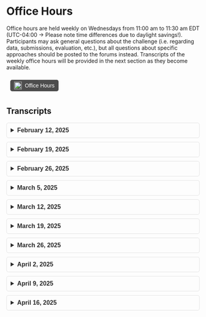 # Office Hours
Office hours are held weekly on Wednesdays from 11:00 am to 11:30 am EDT (UTC-04:00 → Please note time differences due to daylight savings!). Participants may ask general questions about the challenge (i.e. regarding data, submissions, evaluation, etc.), but all questions about specific approaches should be posted to the forums instead. Transcripts of the weekly office hours will be provided in the next section as they become available.
<div style="display: flex; justify-content: left; align-items: center; gap: 10px; padding: 10px;">
  <div style="display: inline-flex; align-items: center; background-color: #4d4d4d; color: #ffffff; border-radius: 5px; padding: 5px 10px; font-family: Arial, sans-serif; font-size: 14px; text-align: center;">
    <img src="https://github.com/user-attachments/assets/22255638-84ce-4f79-a4e9-7e51d517c428" alt="Codabench Logo" style="height: 20px; margin-right: 8px;">
    <a href="https://mit.zoom.us/j/99399861839" target="_blank" style="color: #ffffff; text-decoration: none;">
        Office Hours
      </a>
  </div>
</div>

## Transcripts
<div class="faq-container" style="font-family: Arial, sans-serif;">
  <details style="margin-bottom: 10px; border: 1px solid #e0e0e0; border-radius: 5px; padding: 10px;">
    <summary style="font-size: 16px; font-weight: bold; cursor: pointer; color: #2b2b2b;">
      February 12, 2025
    </summary>
    <p style="margin-top: 10px; font-size: 14px; color: #555;">No transcript available</p>
  </details>

  <details style="margin-bottom: 10px; border: 1px solid #e0e0e0; border-radius: 5px; padding: 10px;">
    <summary style="font-size: 16px; font-weight: bold; cursor: pointer; color: #2b2b2b;">
      February 19, 2025
    </summary>
    <p style="margin-top: 10px; font-size: 14px; color: #555;">[Organizer 1] 17:04:42<br>
      Okay, I think we can get started. If everyone has any questions, feel free to ask.<br>
      [Participant 1] 17:05:31<br>
      I have a question regarding the libraries. Are we allowed to use any of the libraries or there are the limitations that we have to use certain libraries for this project?<br>
      [Participant 1] 17:05:43<br>
      Because the libraries was not mentioned in the GitHub repository or anywhere from where the data sources was being downloaded.<br>
      [Organizer 2] 17:05:57<br>
      I… Yeah, I think that as long as you as you provide the libraries that you are using in the environment demo file is not going to be any kind of probably with that.<br>
      [Organizer 1] 17:05:57<br>
      Go on a second.<br>
      [Organizer 2] 17:06:26<br>
      But keep in mind that you have to that the libraries that you use have to be like Micro Konda, Micromambamba.<br>
      [Participant 1] 17:06:26<br>
      Thank you.<br>
      [Organizer 2] 17:06:37<br>
      Is able to install on their dependencies dependencies that do need to run your script so check that before submitting anything?<br>
      [Organizer 2] 17:06:49<br>
      With all that said, you won't have any kind of trouble.<br>
      [Participant 1] 17:06:54<br>
      Sure, sure.<br>
      [Organizer 2] 17:06:58<br>
      You're welcome.<br>
      [Participant 1] 17:11:56<br>
      This submission for this project is being postponed to 21st April, right?<br>
      [Organizer 2] 17:12:03<br>
      Yeah, yesterday, I think that yesterday it was yesterday when we announced that we are moving the deadline to The 21st, yeah.<br>
      [Organizer 2] 17:12:20<br>
      And also you should have 10 extra submissions so don't worry on going over in the submission process.<br>
      [Organizer 2] 17:12:31<br>
      Because we gave you a little bit more submission.<br>
      [Organizer 1] 17:12:42<br>
      Hello, Participant 3. So you just joined the call if you have any question we'll just feel free to ask any question. We're just waiting for new participant if they need any help.<br>
      [Participant 2] 17:12:55<br>
      I actually had one question. As I was like processing the density data, I think this was asked in the forum. I don't recall what the answer was. Maybe it was already resolved.<br>
      [Participant 2] 17:13:05<br>
      But some of the density data has like values of like like 9e to the 32. Is this like supposed to be treated as like noise or Or like the true, I mean, obviously it's not the true value because it seems to be like a non-trending value.<br>
      [Participant 2] 17:13:26<br>
      Are we supposed to handle these by like throwing these density data away or Yeah, how would we like handle those like particular rows?<br>
      [Organizer 2] 17:13:36<br>
      Yeah, exactly. Those are like Python, float 32 infinite values So yeah, you have to discard all of them.<br>
      [Participant 2] 17:13:48<br>
      Okay, sounds good.<br>
      [Organizer 2] 17:13:51<br>
      Also, it could be some values that are over CETO, like, I don't know.<br>
      [Organizer 2] 17:14:00<br>
      1 to a power of 20 or something like that, you also have to discard the those So we only have values, real values are just the only one that are under 10 to the minus 7.<br>
      [Participant 2] 17:14:17<br>
      I see. So we should, anything above 10 to the negative 7.<br>
      [Participant 2] 17:14:22<br>
      We should throw away essentially in the density data.<br>
      [Organizer 2] 17:14:25<br>
      Yeah, that's it.<br>
      [Participant 3] 17:14:31<br>
      I just got a couple questions here. About the submissions.<br>
      [Participant 3] 17:14:38<br>
      The first one, I'm guessing for the 80 submission limit is per team, not per a person.<br>
      [Organizer 2] 17:14:47<br>
      Yeah, it's per team.<br>
      [Participant 3] 17:14:49<br>
      Per team okay um Another question is, did you guys So we had a submission. Did you guys like rerun them? Because we had one and then it seemed like another one came through and we got a different score.<br>
      [Participant 3] 17:14:59<br>
      So I was wondering if you guys would be<br>
      [Organizer 2] 17:15:03<br>
      Yeah, we will run maybe you have one that has a perfect score Like one.<br>
      [Participant 3] 17:15:08<br>
      Yeah, yeah, yeah. That's what happened, yeah.<br>
      [Organizer 2] 17:15:11<br>
      Yeah, we have some errors in the scoring file. So we have to rerun it.<br>
      [Participant 3] 17:15:16<br>
      Okay, so you guys, so now… Okay, so you re-ran them and now that's the correct score now is what's in there.<br>
      [Organizer 2] 17:15:25<br>
      Yeah. That's correct.<br>
      [Participant 3] 17:15:26<br>
      Okay. And then let me just clarify with the ghost data. I think I saw in the discussion that you guys are going to go back through and add some of the missing files.<br>
      [Organizer 3] 17:15:40<br>
      Yeah, the way that that works is there are multiple satellites and we were just missing data from a couple of them that covered the time frame that's missing.<br>
      [Organizer 3] 17:15:49<br>
      And we were not aware of that. Until somebody pointed it out. So we're just going to go back through and we'll process that data from the satellites that we initially didn't have.<br>
      [Participant 3] 17:16:00<br>
      Okay. I need to just throw it in that Dropbox, same Dropbox.<br>
      [Organizer 3] 17:16:03<br>
      Yep. And we will send out an email whenever that goes up.<br>
      [Participant 3] 17:16:07<br>
      Okay. And then, yeah, I think that's… I think that's all I had. Thank you.<br>
      [Organizer 2] 17:16:20<br>
      In any case, we try to keep the wiki app like updated So if you are looking into the different versions of the wiki, you could see if we made any change So try to use the wiki as your guidance.<br>
      [Participant 2] 17:25:14<br>
      Hello. Yes, since someone's asking a question, if I could maybe ask maybe a little more obvious question, just like more of a confirmation It seems like the performance metrics or the scoring is based on the MSIS baseline I'm assuming that means that you guys are taking the initial state and then<br>
      [Participant 2] 17:25:37<br>
      Using the propagation. With the MSIS model at the locations of the propagator's states and then using that to compare against the true densities provided by the the spacecraft data sets that you provided.<br>
      [Participant 2] 17:25:53<br>
      Is that the case where that's what you're comparing? They're using the MSS to in line with the density inputs for the propagator<br>
      [Organizer 2] 17:26:13<br>
      Yeah, well, what we do is that we… Yes, introduce to the proprietor the MCIS model.<br>
      [Organizer 2] 17:26:22<br>
      We give to it the initial state and just retrieve the density values.<br>
      [Organizer 2] 17:26:28<br>
      And then we apply our rolling mean to get the orbital mean the orbital mean values.<br>
      [Organizer 2] 17:26:37<br>
      And to do so, to establish the window size we use the mean motion so we have we know more or less what is the orbital And… the orbit video.<br>
      [Organizer 2] 17:26:56<br>
      So that is how are we… scoring the MCs this slide.<br>
      [Participant 2] 17:27:03<br>
      Got it. And for the density predictions.<br>
      [Participant 2] 17:27:10<br>
      Well, obviously, I'm using… like the data set itself for like train test splitting But when the scoring is done, I'm assuming those like large values we mentioned, like the E, Any values above e to the negative 7.<br>
      [Participant 2] 17:27:27<br>
      When the predictions are being generated from the model. They're going to generate predictions for those indices and maybe on your evaluation, you'll have those metrics and then the errors will be compared to that metric.<br>
      [Participant 2] 17:27:43<br>
      Will you guys be throwing it away on your side as well for the prediction or for the estimation?<br>
      [Participant 2] 17:27:47<br>
      Or rather for the… For the scoring or should we like, what should we put in those indices where those predictions occur.<br>
      [Participant 2] 17:27:58<br>
      For comparison, should we put like zero or… put that in.<br>
      [Organizer 2] 17:28:01<br>
      Well you usually… Usually you are using machine learning models for other kinds of models.<br>
      [Organizer 2] 17:28:09<br>
      If you substitute those values with the number values with nons.<br>
      [Organizer 2] 17:28:15<br>
      It will work just fine. But what we do is to when we are going to score we apply as the threshold that you mentioned, 10 to the minus 7.<br>
      [Organizer 2] 17:28:28<br>
      On all the values that are over that scope, we are not taking into account in the scoring process.<br>
      [Participant 2] 17:28:36<br>
      Got it. Okay. Sounds good. So I'll kind of replicate that. I think like having… the scoring done on like a small like similar score to kind of evaluate how well the predictions are happening on my side before submitting would be helpful.<br>
      [Participant 2] 17:28:55<br>
      So I guess I will do the same approach. Yeah, thank you.<br>
      [Organizer 2] 17:28:59<br>
      Okay, great. Also, if you want the scoring script, you have it in the in the development kit of the challenge.<br>
      [Participant 2] 17:29:09<br>
      All right. Okay, I'll take a look at that too.<br>
      [Organizer 2] 17:29:14<br>
      Yeah, you can find it in the baseline directory as evaluation.py<br>
      [Participant 2] 17:29:22<br>
      Okay, sweet. Yeah, I haven't gotten that to that point yet, but I'll definitely check that out. That would save me a lot of time.<br>
      [Participant 2] 17:29:28<br>
      Thank you. Awesome. Take care.<br>
      [Organizer 2] 17:29:29<br>
      Sweet. You're welcome.<br>
      </p>
  </details>

  <details style="margin-bottom: 10px; border: 1px solid #e0e0e0; border-radius: 5px; padding: 10px;">
    <summary style="font-size: 16px; font-weight: bold; cursor: pointer; color: #2b2b2b;">
      February 26, 2025
    </summary>
    <p style="margin-top: 10px; font-size: 14px; color: #555;">No discussions to report.</p>
  </details>

  <details style="margin-bottom: 10px; border: 1px solid #e0e0e0; border-radius: 5px; padding: 10px;">
    <summary style="font-size: 16px; font-weight: bold; cursor: pointer; color: #2b2b2b;">
      March 5, 2025
    </summary>
    <p style="margin-top: 10px; font-size: 14px; color: #555;">No discussions to report.</p>
  </details>

  <details style="margin-bottom: 10px; border: 1px solid #e0e0e0; border-radius: 5px; padding: 10px;">
    <summary style="font-size: 16px; font-weight: bold; cursor: pointer; color: #2b2b2b;">
      March 12, 2025
    </summary>
    <p style="margin-top: 10px; font-size: 14px; color: #555;">A full transcript is unavailable. Participant questions revolved around Codabench submission logistics, and the organizers provided the following clarifications: (1) Participants may delete failed submissions to reduce their total number of submissions if they reach the limit. (2) Participants may not delete finished/scored runs to reduce their total number of submissions.</p>
  </details>

  <details style="margin-bottom: 10px; border: 1px solid #e0e0e0; border-radius: 5px; padding: 10px;">
    <summary style="font-size: 16px; font-weight: bold; cursor: pointer; color: #2b2b2b;">
      March 19, 2025
    </summary>
    <p style="margin-top: 10px; font-size: 14px; color: #555;">No discussions to report.</p>
  </details>

  <details style="margin-bottom: 10px; border: 1px solid #e0e0e0; border-radius: 5px; padding: 10px;">
    <summary style="font-size: 16px; font-weight: bold; cursor: pointer; color: #2b2b2b;">
      March 26, 2025
    </summary>
    <p style="margin-top: 10px; font-size: 14px; color: #555;">A full transcript is unavailable. The following announcements were distributed via our <a href="https://docs.google.com/forms/d/e/1FAIpQLSeatJPuSz5TY_nR7A-nCKTZqWwvHzIvnoN7Y3uOE1FtnbzXsQ/viewform?usp=sf_link">mailing list</a> and <a href="https://aeroastro.mit.edu/arclab/aichallenge/">landing page</a> in response to the attendees' questions:<br>
    <ol>
      <li><b>Complete Feedback Form:</b> We've noticed that while we have a large and engaged group of participants, only a limited number of teams have submitted their models so far. We understand that there can be many reasons for this, and we want to ensure that everyone has a positive and rewarding experience. To help us better understand your experience, please complete <a href="https://forms.gle/pypur1cHx2eqDgFA6">this short feedback form</a>.</li>
      <li><b>Submit Your Models:</b> From now on, please submit your model to the public leaderboard for both Phase 1.1 and 1.2! The challenge is coming to a close, and we're eager to see the innovative solutions you've developed. Moreover, sharing your results is an essential and valuable part of the Challenge since you can learn from the leaderboard and receive feedback.</li>
      <li><b>Final Score Computation:</b> As you know, recently we introduced a new task in Phase 1.2 to further challenge your models. To clarify the weighting scheme, this new dataset will account for 80% of the final score, while the original dataset will contribute 20%.</li>
      <li><b>Altitude Corrections:</b> We’ve corrected the altitude values in the Phase 1.2 dataset, they were mistakenly provided in kilometers, unlike Phase 1.1 where they were in meters. Now, all values are consistently in meters. Please ignore the column name "Altitude (km)", the values are in meters despite the label. We’ve kept the name unchanged to avoid breaking existing submissions.</li>
    </ol>
    </p>
  </details>

  <details style="margin-bottom: 10px; border: 1px solid #e0e0e0; border-radius: 5px; padding: 10px;">
    <summary style="font-size: 16px; font-weight: bold; cursor: pointer; color: #2b2b2b;">
      April 2, 2025
    </summary>
    <p style="margin-top: 10px; font-size: 14px; color: #555;">[Participant 1] 11:05:01<br>
    One, I think this may already be somewhat answered, but I noticed that on the wiki.<br>
    <br>
    [Participant 1] 11:05:11<br>
    The submission It's probably due to the fact that the wiki might be outdated.<br>
    <br>
    [Participant 1] 11:05:17<br>
    But the wiki states that you have to create a Speaking of two sides.<br>
    <br>
    [Participant 1] 11:05:31<br>
    I believe it was updated. But I noticed that somewhere it said it stated that you have to submit a predictions.json But in a different spot, it's mentioned to do a submission.json.<br>
    <br>
    [Participant 1] 11:05:46<br>
    I'm just trying to find where exactly that was.<br>
    <br>
    [Participant 1] 11:05:52<br>
    But we have to submit, the software has to develop or create a prediction.json at the end. Is that correct?<br>
    <br>
    [Organizer 1] 11:06:01<br>
    Well, did you already submit? I think yes.<br>
    <br>
    [Participant 1] 11:06:04<br>
    Yes. Yeah, I just wanted to, I guess, bring to attention that I can't find it anymore.<br>
    <br>
    [Organizer 1] 11:06:07<br>
    Yeah.<br>
    <br>
    [Participant 1] 11:06:13<br>
    That somewhere it stated in the documentation to generate a submission dot JSON. And I just wanted to bring that to your attention to update it For others.<br>
    <br>
    [Organizer 1] 11:06:22<br>
    Okay, you can send me an email with where it's located this mistake, then we can take care of it.<br>
    <br>
    [Participant 1] 11:06:27<br>
    Okay, no worries.<br>
    <br>
    [Organizer 1] 11:06:29<br>
    If you find it now, I mean, that's good too. Please send me an email in any case.<br>
    <br>
    [Participant 1] 11:06:33<br>
    Okay, no, I think it was maybe I'll look at the Git log or the… the commits, but perhaps he has updated since the last time I have jotted it down.<br>
    <br>
    [Participant 1] 11:06:44<br>
    The other thing I'm noticing is that In my last submission.<br>
    <br>
    [Participant 1] 11:06:50<br>
    Well, I guess what happens is like my submission is receiving nas um in both of the results.<br>
    <br>
    [Participant 1] 11:06:59<br>
    And I think it's because it's the, well, before it was my simulation was uh timing out Like I was going over the 4,200 seconds.<br>
    <br>
    [Participant 1] 11:07:10<br>
    I'm sorry, the 7200 seconds max time. But my latest submission was able to generate a prediction.json.<br>
    <br>
    [Participant 1] 11:07:21<br>
    For both of the tasks. And I can see in the um i can see in the log that it says submission successfully executed.<br>
    <br>
    [Participant 1] 11:07:30<br>
    And then at the end of the sim. Well, when I see these scoring logs For one of the tasks, it actually gives a score But for the other one, it says… I get this error, orbit mean density key not um<br>
    <br>
    [Participant 1] 11:07:50<br>
    Like not found, which is strange to me because… It's the same code that's generating the results.<br>
    <br>
    [Participant 1] 11:08:00<br>
    So that means that the prediction.json has this should have this key in both.<br>
    <br>
    [Participant 1] 11:08:06<br>
    But for one of the sim tasks it's uh it's failing to find this key, which usually means that it's just not finding the It's not loading in the JSON.<br>
    <br>
    [Participant 1] 11:08:18<br>
    Or maybe it is and it's just empty. I was wondering…<br>
    <br>
    [Organizer 1] 11:08:22<br>
    So you submitted the code could be evaluated for the two data sets we currently have.<br>
    <br>
    [Organizer 1] 11:08:29<br>
    In one case, you'll receive a result. With a score.<br>
    <br>
    [Participant 1] 11:08:32<br>
    Yes. Yep.<br>
    <br>
    [Organizer 1] 11:08:35<br>
    And this is for phase 1.1. 1.2.<br>
    <br>
    [Participant 1] 11:08:40<br>
    It received a score, I think, for phase 1.2. But not for 1.1<br>
    <br>
    [Organizer 1] 11:08:45<br>
    You'll receive it for 1.2, but not for 1.1. And in the case of 1.1 it tells you that in the JSON file there is a key that is missing.<br>
    <br>
    [Participant 1] 11:08:57<br>
    Yes.<br>
    <br>
    [Organizer 1] 11:08:59<br>
    Okay. I don't have an answer for this one. Unfortunately, so… I will pass this question to Sergio.<br>
    <br>
    [Organizer 1] 11:09:09<br>
    To double check since usually is the one that is checking more like the submission thing Were you able in the past to like did it happen already?<br>
    <br>
    [Participant 1] 11:09:13<br>
    Don't worry.<br>
    <br>
    [Organizer 1] 11:09:20<br>
    Like did you have a submitted for phase 1.1?<br>
    <br>
    [Participant 1] 11:09:24<br>
    So when you submit When you go to the submission page, it says selected tasks.<br>
    <br>
    [Participant 1] 11:09:32<br>
    And it's auto selected for both So I see that it should run for both tasks.<br>
    <br>
    [Organizer 1] 11:09:39<br>
    Yeah, you know, it should be in the sense in the past before we that we release the data set 1.2, let's say kind of like after the death is in 1.1. So I was wondering if you were able to<br>
    <br>
    [Participant 1] 11:09:43<br>
    Yeah.<br>
    <br>
    [Organizer 1] 11:09:52<br>
    Before running the code, but I suppose you already told me that before these you had some issues with the CPU time, right? So maybe the answer.<br>
    <br>
    [Participant 1] 11:09:58<br>
    Yeah, so I fixed that. I think so. And it's able to like it's able i see that the it says like it's generating the json file And that the submission like finished.<br>
    <br>
    [Organizer 1] 11:10:01<br>
    Okay.<br>
    <br>
    [Participant 1] 11:10:13<br>
    So, yeah.<br>
    <br>
    [Organizer 1] 11:10:14<br>
    I will pass this question to Sergio so we can double check Instead.<br>
    <br>
    [Organizer 1] 11:10:20<br>
    Okay, I mean, I'm also opening Codabench<br>
    <br>
    [Participant 1] 11:10:26<br>
    I think it's happening for other people too, but in the reverse situation I don't know if it's because like people said, I don't know, people submitted like as early as two days ago Or as late as two days ago. So that means that…<br>
    <br>
    [Participant 1] 11:10:41<br>
    It's almost as if the second scenario is happening where they're getting a score for the first one, but not the second one.<br>
    <br>
    [Participant 1] 11:10:51<br>
    So yeah.<br>
    <br>
    [Organizer 1] 11:10:51<br>
    Yeah, yeah, thank you. Thank you for letting me know. Yeah, also with the leaderboard, we're also trying to I think there is also a bug that the first one in the leaderboard, it has always NA instead of a number so we're trying to<br>
    <br>
    [Organizer 1] 11:11:05<br>
    We're already working on it in order to kind of like having maybe a different one page or a spreadsheet that takes the file from here and we can just you know put them in a new table in such a way we can also compute the total score because unfortunately again<br>
    <br>
    [Organizer 1] 11:11:19<br>
    Codabench does not allow, I think, to combine the score 1.1 with 1.2. So we have some comments about people that you know they didn't like this, let's say. So we're also working on that one on top of the, let's say modern issues okay<br>
    <br>
    [Organizer 1] 11:11:34<br>
    So yeah, please send me the email about the bug that one in the documentation.<br>
    <br>
    [Participant 1] 11:11:42<br>
    Okay. Yeah, I'll try to find it again. I thought I was able, should have been able to pull it up, but I guess I can't.<br>
    <br>
    [Participant 1] 11:11:49<br>
    But I'll let you know.<br>
    <br>
    [Organizer 1] 11:11:49<br>
    I mean, we edited a little bit recently at least we changed a few things so maybe maybe they solved it. But if you find it again, obviously, feel free to send it.<br>
    <br>
    [Participant 1] 11:11:58<br>
    Yeah.<br>
    <br>
    [Participant 1] 11:12:02<br>
    No. Yeah, no worries. Yeah.<br>
    <br>
    [Organizer 1] 11:12:02<br>
    You can also just send me an email. I didn't find it so it might be okay. So just… That would be appreciated. Thank you.<br>
    <br>
    [Participant 1] 11:12:09<br>
    Yeah, of course. Yeah, it looks like actually Yeah, I'll take a look. I'll take a look. And I'll try to like, anytime I find something like that, I'll… I'll go ahead and let you know.<br>
    <br>
    [Organizer 1] 11:12:22<br>
    Also, the discussion forum is fine wherever you want. You can do the discussion forum you can send me an email.<br>
    <br>
    [Participant 1] 11:12:24<br>
    And then… Oh, sure, sure.<br>
    <br>
    [Organizer 1] 11:12:28<br>
    You know, anywhere is fine.<br>
    <br>
    [Participant 1] 11:12:30<br>
    Yeah, I guess there was one thing that came up, but I already emailed you guys about it and it's already on the forums, which is uh If you use ORCID, Or rather, if you use PY MSIS in your model or like in your process procedure<br>
    <br>
    [Participant 1] 11:12:49<br>
    You can't actually get the latest space weather, so it will crash. So you have to like have a local copy of the space weather For MSIS.<br>
    <br>
    [Participant 1] 11:12:59<br>
    Reference that because the celestrack Even at my job, when I used celestrack to get the latest space weather, if you request it like many, many times they they blacklist your IP and you have to email Dr. Kelso directly and say, hey, my IP<br>
    <br>
    [Organizer 1] 11:13:19<br>
    Got it.<br>
    <br>
    [Participant 1] 11:13:19<br>
    It's blocked. So yeah, but that was already kind of… It's solved, I would say.<br>
    <br>
    [Organizer 1] 11:13:27<br>
    Was it an email sent to sector directly or to<br>
    <br>
    [Participant 1] 11:13:30<br>
    No, I sent it to the AI challenge email But yeah, you can take a look at that. I referenced like how I solved it. And then also there's like a forum page or forum post that addressed it as well, which helped<br>
    <br>
    [Organizer 1] 11:13:48<br>
    Perfect. Yeah. I was going to ask exactly that or if we from our side or from your side already posted also on the forum the workaround for that issue, let's say.<br>
    <br>
    [Organizer 1] 11:14:00<br>
    Okay, I'll go.<br>
    <br>
    [Participant 1] 11:14:00<br>
    Yeah. The other thing I've noticed is like the processor, the process time on Codabench is much slower than like let's say on my own pc uh So I had to kind of address that as well. I know that<br>
    <br>
    [Participant 1] 11:14:19<br>
    You mentioned, it was in a commit you made Let me try to find it here.<br>
    <br>
    [Participant 1] 11:14:32<br>
    Or propagator.<br>
    <br>
    [Organizer 1] 11:14:36<br>
    In the form the two, three seconds, three to five seconds you<br>
    <br>
    [Participant 1] 11:14:40<br>
    You made a git pay submit a git commit. And then you mentioned like CPU improvements or computational time improvements Like, for example, changing the test roll order. So it's like essentially you're doing J2 Changing the max step, changing the position tolerance, and removing effects to like SRP, solid tides<br>
    <br>
    [Participant 1] 11:15:04<br>
    And third body effects like sun and moon. It's interesting that, so these effects I already kind of did and in ORCID at least And you're saying that your CPU time is 2.5 to 3.5 seconds per sample.<br>
    <br>
    [Organizer 1] 11:15:08<br>
    Yep.<br>
    <br>
    [Participant 1] 11:15:20<br>
    What do you mean by per sample? Do you mean like per file ID for the<br>
    <br>
    [Organizer 1] 11:15:25<br>
    Per initial state. Like even…<br>
    <br>
    [Participant 1] 11:15:28<br>
    Yeah. So you're saying like it takes… like two to three seconds per iteration<br>
    <br>
    [Organizer 1] 11:15:39<br>
    So given the if the propagation is over three days, right? Is that what?<br>
    <br>
    [Participant 1] 11:15:42<br>
    Yeah, yeah. So you're saying it takes three seconds for a three-day propagation<br>
    <br>
    [Organizer 1] 11:15:44<br>
    That is one sample.<br>
    <br>
    [Organizer 1] 11:15:51<br>
    Yeah, I believe so. I think that one.<br>
    <br>
    [Participant 1] 11:15:53<br>
    Oh, okay. Yeah, I was not able to get that even with these conditions with ORCID.<br>
    <br>
    [Participant 1] 11:15:59<br>
    For some reason, and that's why it took a lot, like, that's why my sims were taking too long That's interesting because I guess I might have to like look back into how ORCID is doing Orchid is fun to use, but not so fun because the documentation is all in Java and<br>
    <br>
    [Participant 1] 11:16:18<br>
    We have to write it in Python.<br>
    <br>
    [Organizer 1] 11:16:19<br>
    I do agree with you. Can I ask you it might be… So I suppose, in essence, what I was going to say is that in my case I'm pretty sure I ran it also in the… Okay, so those CPU time now i don't perfectly remember if I tested them on<br>
    <br>
    [Organizer 1] 11:16:37<br>
    For example, we have a SuperCloud here, but I didn't use any parallel 19. So I might have tested locally, let's say, and I'm pretty sure I also tested them on Coda bench but I think they retrieve more or less the similar. So if it was not, for example, if I measure around four seconds locally, maybe in Codabench it was 4.5 seconds, okay? Maybe something like that.<br>
    <br>
    [Organizer 1] 11:16:58<br>
    So between these two locally and on CodaBench, I didn't see much discrepancy And another thing store, actually, let's answer this question. Do you notice these things? So when you run it locally, it takes, I don't know, a few seconds, but you're running on Coda bench, it takes much longer.<br>
    <br>
    [Participant 1] 11:17:15<br>
    It doesn't take much longer on CodaBench, that's for sure. But locally as well So I guess the thing is I am trying to do multiprocessing And I've still yet to kind of figure out maybe I'm doing my guess is that I'm not doing<br>
    <br>
    [Participant 1] 11:17:34<br>
    The initializations of stuff properly, like I'm doing more redundant things that I need to For example, like… Because ORCID is like using like this virtual environment or like virtual VM, essentially the virtual machine.<br>
    <br>
    [Participant 1] 11:17:49<br>
    For the Java instance. I kind of like naively initialized the virtual machine almost every process in the beginning.<br>
    <br>
    [Participant 1] 11:18:03<br>
    But I think you need to kind of abstract all those away so that you're able to multiprocess it properly.<br>
    <br>
    [Participant 1] 11:18:10<br>
    And have like independent propagations happening. Because once you start moving it to like multiple cores It still might have to reference the same kind of ORCID virtual machine.<br>
    <br>
    [Participant 1] 11:18:22<br>
    Or you make a virtual machine for each process.<br>
    <br>
    [Participant 1] 11:18:27<br>
    And then you keep that virtual machine and you replace it with a new propagation.<br>
    <br>
    [Participant 1] 11:18:33<br>
    So I kind of like i kind of dropped that for now and I just wrote my own J2, which is much faster.<br>
    <br>
    [Organizer 1] 11:18:40<br>
    I mean, yeah, sounds good too. So I got it. I never tried to run or a kid with parallel processing and so on.<br>
    <br>
    [Participant 1] 11:18:43<br>
    Yeah.<br>
    <br>
    [Organizer 1] 11:18:50<br>
    I might have heard from colleagues, past colleagues that maybe it's not possible. Maybe there is a way, but like you say, you need to, I don't know.<br>
    <br>
    [Organizer 1] 11:18:58<br>
    You need to do some trick or maybe run in a certain way so i'm also sure what you can and what you cannot parallelize in orchid Another thing that might take some time is because in my code.<br>
    <br>
    [Organizer 1] 11:19:10<br>
    Just because I don't know, let's say the participant, how direct the density in the code I'm just using obviously the anything like JP 2008 or any model of the density model that is already on orchid. So another thing that maybe you might check out is<br>
    <br>
    [Organizer 1] 11:19:26<br>
    How do you pass the density i believe you're using the, I mean, now you're using a different propagator okay but if you're using like the OriKit one you have the custom atmosphere model Is it correct? The one that we provided where inside you should give a function that given like the i suppose<br>
    <br>
    [Organizer 1] 11:19:42<br>
    Let's say position in time you can return the density such that the proper data can use it.<br>
    <br>
    [Organizer 1] 11:19:47<br>
    So maybe that part can also be something that since it's the part that you can as a participant change It might take a little bit longer i suppose I don't know. That's also suggesting. Maybe you already look at it maybe<br>
    <br>
    [Organizer 1] 11:20:01<br>
    It's not it's not going to solve anything.<br>
    <br>
    [Participant 1] 11:20:19<br>
    Yeah, for the first part, actually, I was just using the MSIS um atmospheric model. And I was just inputting custom APs and 10.7.7 values.<br>
    <br>
    [Participant 1] 11:20:36<br>
    So, yeah, I wasn't doing anything necessarily out of the original example there.<br>
    <br>
    [Participant 1] 11:20:42<br>
    But yeah, I think what I'm trying to aim for is use Orchid for the training.<br>
    <br>
    [Participant 1] 11:20:48<br>
    In terms of generating training data. And then when I do the submission, use a custom J2 code in Python, which is much faster at just doing what I need to. And I think that's good enough for the prediction as well.<br>
    <br>
    [Participant 1] 11:21:04<br>
    Yeah. Right, yes, yes, yes. J2 with the drag effects is mainly kind of what I've just stuck with for now and just writing that off.<br>
    <br>
    [Organizer 1] 11:21:06<br>
    Those include the drag, right?<br>
    <br>
    [Organizer 1] 11:21:14<br>
    Yeah, yeah, it's fine. I mean, I think it should be fine. When I say to, as you know, I mean, I guess if you're working also in this field or since you mentioned seller strike, the only thing that I did already So I know a few things. So OriKit is definitely not the most user friendly<br>
    <br>
    [Organizer 1] 11:21:27<br>
    Definitely is not, at least in my opinion but it's kind of like powerful but if you start to use it and follow the rules, right? Inside OriKit. So that's kind of like the the price to pay. And the other thing I did to make it a little bit faster yeah was basically to reduce the<br>
    <br>
    [Participant 1] 11:21:39<br>
    Yeah, yeah.<br>
    <br>
    [Organizer 1] 11:21:43<br>
    Instead of having J21 21 so for the setter sector and intestinal harmonics i just chose less let's say and that's mainly what does affect so actually even if you include the i think i tested again in the let's say after that post, even if you include those<br>
    <br>
    [Organizer 1] 11:22:03<br>
    Third body perturbation the solid tides that are totally minor perturbation in our case it doesn't really affect, at least in my script, it didn't really affect the computational time. And another thing that also improved was that change in the step. So putting the max step, I think, to 10,000 or something like that. So that one, because again we're using the propagator, sorry, we're using an integrator that is variable step so you decide what to do.<br>
    <br>
    [Organizer 1] 11:22:26<br>
    So by increasing the length of the maximum step, if the tolerance is let's say are respected, you can also achieve a faster convergence so that's what I noticed. Those were actually mainly for the integrator changing that max depth i believe and also a little bit by reducing the J2<br>
    <br>
    [Organizer 1] 11:22:43<br>
    That affected the CPU time and so trying to make a little more reasonable.<br>
    <br>
    [Participant 1] 11:22:47<br>
    Yeah. Yeah, I believe so.<br>
    <br>
    [Organizer 1] 11:22:48<br>
    If you have any other issues… feel free to let us know and we can turn it to even try to face it from that point of view. We didn't receive any other emails, I guess, or in the discussion. One of the participants.<br>
    <br>
    [Organizer 1] 11:23:01<br>
    In the discussion forum left that question and you just heard the answer, the one that i gave So I was trying to add in some ways Yeah.<br>
    <br>
    [Participant 1] 11:23:07<br>
    Yeah, the issues I was getting is I think outside of this, it's not really the effect of the propagation configuration, like the step sizes and tolerances, because I actually already tried changing that. I did like a time inspection on like the code that I have<br>
    <br>
    [Participant 1] 11:23:26<br>
    And it's more so the fact of like the initialization of the VM and what you do in each process. It's like It probably is pretty fast in a sequential method. Like you just do the simulation per file ID. But when you start to do multiprocessing, it kind of uh<br>
    <br>
    [Participant 1] 11:23:46<br>
    It definitely lags. And at the beginning it took me in the Codabench, four minutes per simulation or per file ID, which was way too long And then when I tried to make these optimizations in the code, the simulation itself only should have taken, the propagation itself only should have taken 50 seconds.<br>
    <br>
    [Participant 1] 11:24:07<br>
    Profile ID, which is still too long. For the number of files that are there, but I'm just slowly whittling away at the time with ORCID.<br>
    <br>
    [Organizer 1] 11:24:17<br>
    Makes sense. Yeah, yeah.<br>
    <br>
    [Participant 1] 11:24:18<br>
    But yeah, it's too early for me to say really one way or another.<br>
    <br>
    [Participant 1] 11:24:22<br>
    It just does require a lot of work on our side, or I guess my side to try to make the most efficient use of OriKit. Like you said, when you get OriKit, I've actually used OriKit at my work as well.<br>
    <br>
    [Participant 1] 11:24:36<br>
    Actually, just recently i made a I made a software in OriKit to essentially do orbit determination with like GPS data.<br>
    <br>
    [Participant 1] 11:24:44<br>
    As measurements. So even just getting that to work was excruciatingly painful.<br>
    <br>
    [Organizer 1] 11:24:51<br>
    Yeah, you mentioned.<br>
    <br>
    [Participant 1] 11:24:52<br>
    And so like you said, like once you get, OriKit is very powerful. I agree.<br>
    <br>
    [Participant 1] 11:24:57<br>
    But once you get it, only once you get it properly set up, which does take a lot of experimentation and you know, uh.<br>
    <br>
    [Participant 1] 11:25:07<br>
    Like looking into code examples, not necessarily their documentation To get that working.<br>
    <br>
    [Organizer 1] 11:25:14<br>
    Also, I don't know. Yeah, go ahead.<br>
    <br>
    [Participant 1] 11:25:14<br>
    So maybe… I was going to say like, it might not be like it may be too much to ask, but if there was an example of like how to do this propagation, like I know you guys have this example of<br>
    <br>
    [Participant 1] 11:25:29<br>
    The propagation notebook. But if there was this same example, but maybe with like a multi-processed approach then that would also help too.<br>
    <br>
    [Participant 1] 11:25:40<br>
    But actually, what I'll probably do is I'll go and try to run this notebook again and see how long it takes.<br>
    <br>
    [Participant 1] 11:25:45<br>
    And then maybe I'll just rebuild my method from scratch. Using this more directly.<br>
    <br>
    [Participant 1] 11:25:54<br>
    See how that works.<br>
    <br>
    [Organizer 1] 11:25:54<br>
    Yeah. You can also try to post on their forum. They're pretty responsive. I did the same to build the custom atmosphere model you know i'm not a Next.<br>
    <br>
    [Participant 1] 11:26:03<br>
    Oh, and the OriKit. The OriKit one, yeah.<br>
    <br>
    [Organizer 1] 11:26:04<br>
    Yeah, yeah, just post it. I mean, I can try, but honestly, I mean, I can try to more, but… the best way to do it, I mean, since you also use Orchest, so I guess you're also skilled in OriKit probably as much as me, maybe even more than me. So if you're not super successful, I would always suggest go on the Oracle forum and they're usually responsive. So I also did in that way when actually we recorded the<br>
    <br>
    [Participant 1] 11:26:09<br>
    Yeah, I know you guys are busy, so…<br>
    <br>
    [Organizer 1] 11:26:28<br>
    Castle atmosphere model and then I mean, at least they try in a little bit. Then obviously I had to put my time, right? They don't really give you the solution many times, but maybe they know, maybe they tell you which is the best.<br>
    <br>
    [Organizer 1] 11:26:39<br>
    Way to do it, approach it. Maybe they tell you it's a good idea it's a bad idea let's say the different procedure you're doing.<br>
    <br>
    [Participant 1] 11:26:46<br>
    Okay, sounds good. Yeah, I honestly think that everything is there. But if you're saying that if you were able to get three to like three to five seconds per sample, then that's actually fast enough to kind of just run it even sequentially.<br>
    <br>
    [Organizer 1] 11:27:00<br>
    Yeah, that's why.<br>
    <br>
    [Participant 1] 11:27:00<br>
    So I think I'll just like, it's always better to go simple than to go more complicated. So I'll just go back and try to not do multiprocessing and Try to do it sequentially, but make sure that each simulation run does indeed take those three to five seconds and it should be good enough for<br>
    <br>
    [Organizer 1] 11:27:16<br>
    Yes, please. Yes. You should try that. And also let me know. I mean, I can always be mistaken.<br>
    <br>
    [Organizer 1] 11:27:22<br>
    So but at least that's what i found out with my test so yes I have a question for you. When you were mentioning about the score, My question is like, whenever you get a score.<br>
    <br>
    [Organizer 1] 11:27:38<br>
    Do you also input into the leaderboard?<br>
    <br>
    [Participant 1] 11:27:43<br>
    I just, yeah, so like my past few runs, I haven't gotten a score at all.<br>
    <br>
    [Organizer 1] 11:27:44<br>
    Man.<br>
    <br>
    [Participant 1] 11:27:50<br>
    So, but my most recent one, which was like, I think yesterday or two days ago I got a score for the… for the um for the 1.2, but I didn't get a score for the 1.1. So I just didn't submit that, I guess. But I could…<br>
    <br>
    [Participant 1] 11:28:08<br>
    Submit that if you're suggesting to do so.<br>
    <br>
    [Organizer 1] 11:28:11<br>
    So you say you didn't place it inside the leaderboard for the 1.2.<br>
    <br>
    [Organizer 1] 11:28:16<br>
    You do. Okay. I mean, yeah, yeah. I mean, it's always nice since we also send out an email just to, you know.<br>
    <br>
    [Participant 1] 11:28:16<br>
    No, I can do that right now, actually, if you're on it. Yeah, this is what…<br>
    <br>
    [Organizer 1] 11:28:25<br>
    We also send out of, I mean, did you receive the email with like the short feedback and also related to those try to submit the obviously not only submit the models in the sense of<br>
    <br>
    [Organizer 1] 11:28:40<br>
    Trying to work on it but also in the past, I think we mentioned, whenever you have a score, if you can place it in the leaderboard is always good also.<br>
    <br>
    [Participant 1] 11:28:47<br>
    Oh, sure. Yeah, no worries.<br>
    <br>
    [Organizer 1] 11:28:49<br>
    You know make the participant, I don't know, maybe feel more like okay uh we need to work hard. We need to double check, something like that.<br>
    <br>
    [Participant 1] 11:28:56<br>
    Yeah, yeah. Okay. No worries. Yeah, I've been just kind of just focusing on the soft, my, my solution More so to just, I want to get like some numbers. That was my original goal is in the past is to kind of build the entire pipeline from like<br>
    <br>
    [Organizer 1] 11:28:57<br>
    Thank you.<br>
    <br>
    [Organizer 1] 11:29:03<br>
    No worries. No worries.<br>
    <br>
    [Participant 1] 11:29:15<br>
    My solution to Codabench Because it did take some time to kind of debug and see like what was wrong, why wasn't it producing like prediction files and this and that and like what are optimal solutions But I think now that I have like a working pipeline, now it's easier to optimize the whole thing.<br>
    <br>
    [Organizer 1] 11:29:54<br>
    Yeah, yeah.<br>
    <br>
    [Organizer 1] 11:30:00<br>
    Thank you.<br>
    <br>
    [Participant 1] 11:30:02<br>
    But yeah, I'll keep you updated with anything, any questions I have.<br>
    <br>
    [Participant 1] 11:30:06<br>
    And then I'll try to take a look at that survey that you guys sent.<br>
    <br>
    [Participant 1] 11:30:11<br>
    As well. Oh, okay. Awesome.<br>
    <br>
    [Organizer 1] 11:30:11<br>
    Yeah, it's literally just one question. I shouldn't make it more like a point to ever And he really got a few responses. So we're just trying to understand you know um I mean, just start to understand how the participants feel about the model submission, they're having difficulties, not difficulties<br>
    <br>
    [Organizer 1] 11:30:29<br>
    Obviously for a challenge that is on top or whatever the participant who every day.<br>
    <br>
    [Participant 1] 11:30:29<br>
    Yeah.<br>
    <br>
    [Participant 1] 11:30:33<br>
    Oh, what? One thing is I kind of like got it from the example, but it wasn't exactly explicitly stated is that the predictions json is supposed to produce timestamps every 10 minutes from the initial up to three days. Is that correct?<br>
    <br>
    [Organizer 1] 11:30:55<br>
    Let me think. I believe so. I believe so. Yeah, I believe so.<br>
    <br>
    [Participant 1] 11:30:58<br>
    So like you have Yeah, it wasn't exactly like stated that the predictions to JSON has to be Like every 10 minutes apart leading up to three days. I just saw that from the little like snippet there that it's like it's separated by 10 minutes. So I just assumed that<br>
    <br>
    [Organizer 1] 11:31:14<br>
    Yeah, yeah, yeah.<br>
    <br>
        [Participant 1] 11:31:19<br>
    You want prediction values. Every 10 minutes from the initial Plus three days.<br>
    <br>
    [Organizer 1] 11:31:29<br>
    Yeah, I got your point. I think it is correct. I will just double check with Sergio again because he was the one, let's say, preparing the But I will let you i will i will double check and let you know, just confirm. I think it is<br>
    <br>
    [Organizer 1] 11:31:43<br>
    So yes.<br>
    <br>
    [Participant 1] 11:31:44<br>
    Okay, awesome. Thank you. Yeah, I think I'm going to do like a new solution to my problem. My previous one was a little bit strange.<br>
    <br>
    [Participant 1] 11:32:57<br>
    But this is obviously like a different approach. I'm not sure if it'll work. I think it will work.<br>
    <br>
    [Participant 1] 11:33:03<br>
    But we'll see. So, I mean, that's the whole point of this, right? We just like do research and find out.<br>
    <br>
    [Organizer 1] 11:33:05<br>
    Okay. Yeah, yeah, exactly. Yeah, it's very interesting so Yeah, good luck with that.<br>
    <br>
    [Participant 1] 11:33:12<br>
    Cool. Thank you. Yeah, sorry for taking too much time. Yeah, no worries.<br>
    <br>
    [Organizer 1] 11:33:15<br>
    Oh, it's okay for me. I guess if you have any one more question before the end of the session.<br>
    <br>
    [Participant 1] 11:33:23<br>
    That's all I had for now. Maybe I'll join next week and give an update as well.<br>
    <br>
    [Participant 1] 11:33:27<br>
    Because I'm trying to like, because I know we have like a few weeks left. So it's fast approaching for sure.<br>
    <br>
    [Organizer 1] 11:33:33<br>
    Sounds good. Thank you, Atila.<br>
    <br>
    [Participant 1] 11:33:35<br>
    Yep. All right. Thank you. Yeah. Take care. Right.<br>
    <br>
    [Organizer 1] 11:33:38<br>
    Any other question from the other question from Someone else before we close?<br>
    <br>
    [Organizer 1] 11:33:50<br>
    I take it as a no. So, okay. Thank you, everyone, and we're going to meet, I guess, in one week.<br>
    <br>
    [Organizer 1] 11:33:57<br>
    Have a good day. Bye-bye.<br>
    </p>
  </details>

  <details style="margin-bottom: 10px; border: 1px solid #e0e0e0; border-radius: 5px; padding: 10px;">
    <summary style="font-size: 16px; font-weight: bold; cursor: pointer; color: #2b2b2b;">
      April 9, 2025
    </summary>
    <p style="margin-top: 10px; font-size: 14px; color: #555;">A full transcript is unavailable, but the following is a summary of relevant questions and answers discussed during these office hours.<br>
    <br>
    <b>Q:</b> Are submissions going to be evaluated with public and private data, or just private data?<br>
    <b>A:</b> Yes, the final submissions will be evaluated using both the public datasets (the same ones participants are currently using to evaluate their models) and a private dataset, similar to last year’s evaluation.<br>
    <br>
    <b>Q:</b> Can you give some information about the private dataset?<br>
    <b>A:</b> No, we won’t provide any details about the private dataset, only how the final score will be computed.<br>
    <br>
    <b>Q:</b> Does the leaderboard show the best scores for each dataset using the same model, or does it use the best-performing models per dataset?<br>
    <b>A:</b> The leaderboard shows the best public weighted score for a single model. It does not display the best score for each dataset regardless of whether they come from the same model. Keep in mind, as mentioned, that the selected model should be capable of adapting to any new data it receives.<br>
    <br>
    <b>Q:</b> Which model will be used to evaluate participants in the next phase? What if we want to use a different model, one that performs slightly worse but is less overfitted?<br>
    <b>A:</b> In that case, you have two options. (1) If the less overfitted model performs close to the best one, you can simply delete the best model submission before the deadline to ensure the other one is selected, and (2) if the performance difference is significant but you still prefer the alternative model, email us with the submission ID of the preferred model. Just make sure it has been evaluated in both phases.</p>
  </details>

  <details style="margin-bottom: 10px; border: 1px solid #e0e0e0; border-radius: 5px; padding: 10px;">
    <summary style="font-size: 16px; font-weight: bold; cursor: pointer; color: #2b2b2b;">
      April 16, 2025
    </summary>
    <p style="margin-top: 10px; font-size: 14px; color: #555;">[Participant 1] 17:31:09<br>
    That's right.<br>
    <br>
    [Organizer 1] 17:31:13<br>
    The world of the only two data.<br>
    <br>
    [Participant 1] 17:31:14<br>
    That they're going to be varying lengths they're not you know one geos file might be shorter than another goes file.<br>
    <br>
    [Organizer 1] 17:31:25<br>
    It shouldn't but you can find some some errors in the in the goes training data set but in the in the final test set it shouldn't be any kind of errors or missing data in the goes file. You are always going to have<br>
    <br>
    [Organizer 1] 17:31:43<br>
    60 days of context and you can use that to propagate three days in the future.<br>
    <br>
    [Participant 1] 17:31:51<br>
    Okay, so you can assume that the test data set is going to be clean even for goes and omni2 and the density<br>
    <br>
    [Organizer 1] 17:32:00<br>
    Yeah, yeah. It should be in a clean enough for you to use it.<br>
    <br>
    [Organizer 1] 17:32:07<br>
    Maybe the phase one Well, phase one and phase zero dataset are not that clean and we have some missing data or something like that but you in the in the test data center you are always going to have that context and that horizon window<br>
    <br>
    [Participant 1] 17:32:31<br>
    And also one more thing. Docker Hub.<br>
    <br>
    [Participant 1] 17:32:37<br>
    For running a look, for testing it locally. Is that valid or is that from last year?<br>
    <br>
    [Participant 1] 17:32:41<br>
    Because when I was running, I was getting syntax errors in the docker.<br>
    <br>
    [Organizer 1] 17:32:46<br>
    No, it's valid. In fact. That docker file or that docker hub image is the one that is running in our servers.<br>
    <br>
    [Organizer 1] 17:32:55<br>
    So I don't know what kind of error are you getting?<br>
    <br>
    [Participant 1] 17:32:57<br>
    Okay.<br>
    <br>
    [Organizer 1] 17:33:02<br>
    But if you have any kind of problem setting up the image.<br>
    <br>
    [Organizer 1] 17:33:06<br>
    You can email us. Maybe we can help you<br>
    <br>
    [Organizer 1] 17:33:20<br>
    Offline, no, not now.<br>
    <br>
    [Participant 1] 17:33:28<br>
    I ran it, maybe… it was a corrupt file or something, but I ran it and I was getting quite a few syntax errors<br>
    <br>
    [Participant 1] 17:33:45<br>
    In the code. But that's okay.<br>
    <br>
    [Organizer 1] 17:33:52<br>
    When you don't dilute the Docker Hub image.<br>
    <br>
    [Participant 1] 17:34:06<br>
    Yeah, maybe I… Like I said, maybe it was corrupt.<br>
    <br>
    [Participant 1] 17:34:14<br>
    But where's the test data set for the docker image because I couldn't find that<br>
    <br>
    [Participant 1] 17:34:31<br>
    Submissions still get accepted or does it have to run before the deadline.<br>
    <br>
    [Organizer 1] 17:34:38<br>
    I don't know because I don't know the exact behavior of code events.<br>
    <br>
    [Participant 1] 17:34:44<br>
    Okay.<br>
    <br>
    [Organizer 1] 17:34:46<br>
    But if I were you, I will try to submit as soon as possible.<br>
    <br>
    [Participant 1] 17:34:52<br>
    Yeah.<br>
    <br>
    [Organizer 1] 17:34:52<br>
    Some kind of of submission just to see if everything is going fine and you have some scores.<br>
    <br>
    [Organizer 1] 17:35:00<br>
    And also because you have, I think that two hours limit computation limit so computation limit maybe if your submission is too heavy it is going to fail if you if you if it takes too much to deal and run<br>
    <br>
    [Organizer 1] 17:35:18<br>
    That provide or whatever approach are you following?<br>
    <br>
    [Organizer 1] 17:35:23<br>
    Yeah, the better thing that you're going to do now is to now is to try and draw as much as you can.<br>
    <br>
    [Participant 1] 17:35:34<br>
    Do we know what the test size is going to be or is that not public information?<br>
    <br>
    [Organizer 1] 17:35:39<br>
    No, it's not public.<br>
    <br>
    [Participant 1] 17:35:41<br>
    Okay. Can we assume it's going to be one GOES file, one Omni file, one density file, or is it going to be exactly the same as what was provided.<br>
    <br>
    [Participant 1] 17:35:52<br>
    For phase one.<br>
    <br>
    [Organizer 1] 17:35:52<br>
    Is going to be exactly the Exactly the same. You're going to have an initial state file and goes and omni data for each of the of the initial state and you have to run your model.<br>
    <br>
    [Organizer 1] 17:36:06<br>
    In fact, we will download the… your submission, the submission that you made.<br>
    <br>
    [Organizer 1] 17:36:14<br>
    To code events and that submission we will input directly to to the different data set and that is the private the score that you are going to have.<br>
    <br>
    [Participant 1] 17:36:29<br>
    Okay. Cool. I think that's all my questions.<br>
    <br>
    [Organizer 1] 17:36:35<br>
    Okay.<br>
    <br>
    [Participant 1] 17:37:09<br>
    Okay. Okay, cool. Thank you, guys.<br>
    <br>
    [Organizer 2] 17:37:13<br>
    Bye<br>
    <br>
    [Participant 1] 17:37:13<br>
    Right.<br>
    <br>
    [Organizer 1] 17:37:14<br>
    Thank you.</p>
  </details>
  
</div>
